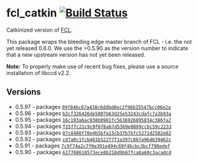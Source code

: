 # fcl_catkin [![Build Status](https://travis-ci.org/wxmerkt/fcl_catkin.svg?branch=master)](https://travis-ci.org/wxmerkt/fcl_catkin)
Catkinized version of [FCL](https://github.com/flexible-collision-library/fcl).

This package wraps the bleeding edge master branch of FCL - i.e. the not yet released 0.6.0. We use the >0.5.90 as the version number to indicate that a new upstream version has not yet been released.

**Note:** To properly make use of recent bug fixes, please use a source installation of libccd v2.2.

## Versions

- 0.5.97 - packages [``09f846c67a438c6ddbd8ec2f96b35547bcc06e2a``](https://github.com/flexible-collision-library/fcl/commit/09f846c67a438c6ddbd8ec2f96b35547bcc06e2a)
- 0.5.96 - packages [``b2cf326426de5807b63d25e53243cdafc7a3b93a``](https://github.com/flexible-collision-library/fcl/commit/b2cf326426de5807b63d25e53243cdafc7a3b93a)
- 0.5.95 - packages [``16c193a6ac938b0901fc5636926895834c386fa2``](https://github.com/flexible-collision-library/fcl/commit/16c193a6ac938b0901fc5636926895834c386fa2)
- 0.5.94 - packages [``f15ffc21c9c0f6f6ab7d5369e8889ccbc59c2233``](https://github.com/flexible-collision-library/fcl/commit/f15ffc21c9c0f6f6ab7d5369e8889ccbc59c2233)
- 0.5.93 - packages [``07c8480f70e4b5bfa15cb37b76fc5271d2502e82``](https://github.com/flexible-collision-library/fcl/commit/07c8480f70e4b5bfa15cb37b76fc5271d2502e82)
- 0.5.92 - packages [``cd7a0c1fcb461b522f7f1a397c86fa964639462c``](https://github.com/flexible-collision-library/fcl/commit/cd7a0c1fcb461b522f7f1a397c86fa964639462c)
- 0.5.91 - packages [``7c9f74a2c7f0e391e494c69f46cbc3bcf798edef``](https://github.com/flexible-collision-library/fcl/commit/7c9f74a2c7f0e391e494c69f46cbc3bcf798edef)
- 0.5.90 - packages [``617768618573ece0b218d9b67fca6a60c3acadcd``](https://github.com/flexible-collision-library/fcl/commit/617768618573ece0b218d9b67fca6a60c3acadcd)
